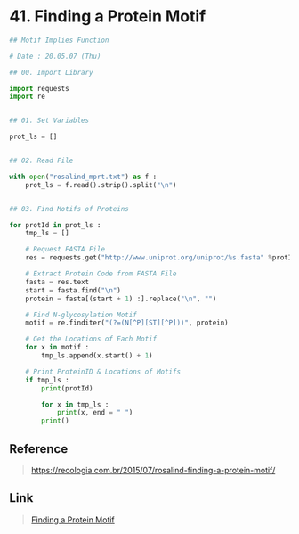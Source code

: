# 41. Finding a Protein Motif
```python
## Motif Implies Function

# Date : 20.05.07 (Thu)

## 00. Import Library

import requests
import re


## 01. Set Variables

prot_ls = []


## 02. Read File

with open("rosalind_mprt.txt") as f :
	prot_ls = f.read().strip().split("\n")


## 03. Find Motifs of Proteins

for protId in prot_ls :
	tmp_ls = []

	# Request FASTA File
	res = requests.get("http://www.uniprot.org/uniprot/%s.fasta" %protId)

	# Extract Protein Code from FASTA File
	fasta = res.text
	start = fasta.find("\n")
	protein = fasta[(start + 1) :].replace("\n", "")

	# Find N-glycosylation Motif
	motif = re.finditer("(?=(N[^P][ST][^P]))", protein)

	# Get the Locations of Each Motif
	for x in motif :
		tmp_ls.append(x.start() + 1)

	# Print ProteinID & Locations of Motifs
	if tmp_ls :
		print(protId)

		for x in tmp_ls :
			print(x, end = " ")
		print()
```
## Reference
> https://recologia.com.br/2015/07/rosalind-finding-a-protein-motif/

## Link
> [Finding a Protein Motif](http://rosalind.info/problems/mprt/)
